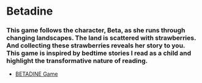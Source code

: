 # Betadine
### This game follows the character, Beta, as she runs through changing landscapes. The land is scattered with strawberries. And collecting these strawberries reveals her story to you. This game is inspired by bedtime stories I read as a child and highlight the transformative nature of reading.
* [BETADINE Game](https://anviMishra.github.io/Betadine/BitMapGame/)
